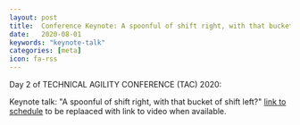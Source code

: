 ```yaml
---
layout: post
title:  Conference Keynote: A spoonful of shift right, with that bucket of shift left?
date:   2020-08-01
keywords: "keynote-talk"
categories: [meta]
icon: fa-rss
---
```


Day 2 of TECHNICAL AGILITY CONFERENCE (TAC) 2020:

Keynote talk: "A spoonful of shift right, with that bucket of shift left?" [link to schedule](https://technicalagility.institute/tac2020/schedule.html) to be replaaced with link to video when available.

